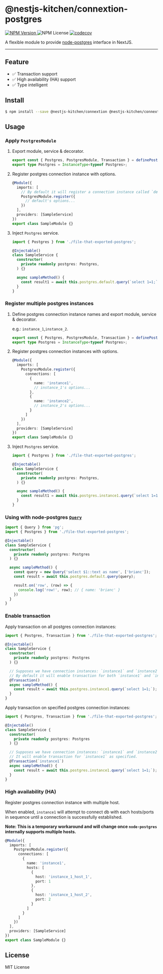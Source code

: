 # @nestjs-kitchen/connextion-postgres

[![NPM Version](https://img.shields.io/npm/v/%40nestjs-kitchen%2Fconnextion-postgres)
](https://www.npmjs.com/package/@nestjs-kitchen/connextion-postgres)
![NPM License](https://img.shields.io/npm/l/%40nestjs-kitchen%2Fconnextion-postgres)
[![codecov](https://codecov.io/gh/yikenman/nestjs-kitchen/graph/badge.svg?token=43EG2T8LKS&flag=@nestjs-kitchen/connextion-postgres)](https://codecov.io/gh/yikenman/nestjs-kitchen)

A flexible module to provide [node-postgres](https://node-postgres.com/) interface in NextJS.

---

## Feature

- ✅ Transaction support
- ✅ High availability (HA) support
- ✅ Type intelligent


## Install

```bash
$ npm install --save @nestjs-kitchen/connextion @nestjs-kitchen/connextion-postgres pg @types/pg
```

## Usage

### Apply `PostgresModule`

1. Export module, service & decorator. 

    ```typescript
    export const { Postgres, PostgresModule, Transaction } = definePostgres();
    export type Postgres = InstanceType<typeof Postgres>;
    ```

2. Register postgres connection instance with options.

    ```typescript
    @Module({
      imports: [
        // By default it will register a connection instance called `default`.
        PostgresModule.register({
          // default's options...
        })
      ],
      providers: [SampleService]
    })
    export class SampleModule {} 
    ```

3. Inject `Postgres` service.

    ```typescript
    import { Postgres } from './file-that-exported-postgres';
    
    @Injectable()
    class SampleService {
      constructor(
        private readonly postgres: Postgres,
      ) {}
    
      async sampleMethod() {
        const result1 = await this.postgres.default.query(`select 1=1;`);
      }
    }
    ```

### Register multiple postgres instances

1. Define postgres connection instance names and export module, service & decorator. 

    e.g.: `instance_1`,`instance_2`.

    ```typescript
    export const { Postgres, PostgresModule, Transaction } = definePostgres<'instance_1' | 'instance_2'>();
    export type Postgres = InstanceType<typeof Postgres>;
    ```

2. Register postgres connection instances with options.

    ```typescript
    @Module({
      imports: [
        PostgresModule.register({
          connections: [
            {
              name: 'instance1',
              // instance_1's options...
            },
            {
              name: 'instance2',
              // instance_2's options...
            }
          ]
        })
      ],
      providers: [SampleService]
    })
    export class SampleModule {} 
    ```

3. Inject `Postgres` service.

    ```typescript
    import { Postgres } from './file-that-exported-postgres';
    
    @Injectable()
    class SampleService {
      constructor(
        private readonly postgres: Postgres,
      ) {}
    
      async sampleMethod() {
        const result1 = await this.postgres.instance1.query(`select 1=1;`);
      }
    }
    ```

### Using with node-postgres [`Query`](https://node-postgres.com/apis/client#clientquery)

```typescript
import { Query } from 'pg';
import { Postgres } from './file-that-exported-postgres';

@Injectable()
class SampleService {
  constructor(
    private readonly postgres: Postgres
  ) {}

  async sampleMethod() {
    const query = new Query('select $1::text as name', ['brianc']);
    const result = await this.postgres.default.query(query);

    result.on('row', (row) => {
      console.log('row!', row); // { name: 'brianc' }
    })
  }
}
```

### Enable transaction

Apply transaction on all postgres connection instances:

```typescript
import { Postgres, Transaction } from './file-that-exported-postgres';

@Injectable()
class SampleService {
  constructor(
    private readonly postgres: Postgres
  ) {}

  // Supposes we have connection instances: `instance1` and `instance2`.
  // By default it will enable transaction for both `instance1` and `instance2` if not specified.
  @Transaction()
  async sampleMethod() {
    const result = await this.postgres.instance1.query(`select 1=1;`);
  }
}
```

Apply transaction on specified postgres connection instances:

```typescript
import { Postgres, Transaction } from './file-that-exported-postgres';

@Injectable()
class SampleService {
  constructor(
    private readonly postgres: Postgres
  ) {}

  // Supposes we have connection instances: `instance1` and `instance2`.
  // It will enable transaction for `instance1` as specified.
  @Transaction(`instance1`)
  async sampleMethod() {
    const result = await this.postgres.instance1.query(`select 1=1;`);
  }
}
```

### High availability (HA)

Register postgres connection instance with multiple host.

When enabled, `instance1` will attempt to connect db with each hosts/ports in sequence until a connection is successfully established.

**Note: This is a temporary workaround and will change once `node-postgres` internally supports multiple hosts.**

```typescript
@Module({
  imports: [
    PostgresModule.register({
      connections: [
        {
          name: 'instance1',
          hosts: [
            {
              host: 'instance_1_host_1',
              port: 1
            },
            {
              host: 'instance_1_host_2',
              port: 2
            }
          ]
        }
      ]
    })
  ],
  providers: [SampleService]
})
export class SampleModule {} 
```

## License

MIT License